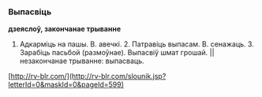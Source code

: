 ### Выпасвіць
**дзеяслоў, закончанае трыванне**

1. Адкарміць на пашы. В. авечкі. 2. Патравіць выпасам. В. сенажаць. 3. Зарабіць пасьбой (размоўнае). Выпасвіў шмат грошай. || незакончанае трыванне: выпасваць.

<a rel="author">[http://rv-blr.com/](http://rv-blr.com/slounik.jsp?letterId=0&maskId=0&pageId=599)</a>
